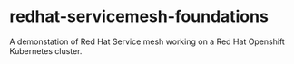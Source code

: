 # redhat-servicemesh-foundations
A demonstation of Red Hat Service mesh working on a Red Hat Openshift Kubernetes cluster.
